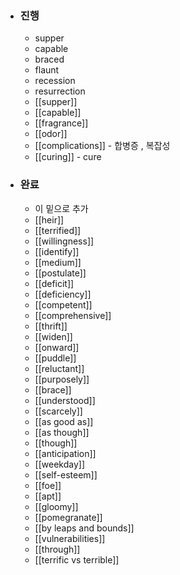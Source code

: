 - ### 진행
	-  supper
	- capable
	- braced
	- flaunt
	- recession
	- resurrection
	-  [[supper]]
	- [[capable]]
	- [[fragrance]]
	- [[odor]]
	- [[complications]] - 합병증 , 복잡성
	- [[curing]] - cure
- ### 완료
	- 이 밑으로 추가
	- [[heir]]
	- [[terrified]]
	- [[willingness]]
	- [[identify]]
	- [[medium]]
	- [[postulate]]
	- [[deficit]]
	- [[deficiency]]
	- [[competent]]
	- [[comprehensive]]
	- [[thrift]]
	- [[widen]]
	- [[onward]]
	- [[puddle]]
	- [[reluctant]]
	- [[purposely]]
	- [[brace]]
	- [[understood]]
	- [[scarcely]]
	- [[as good as]]
	- [[as though]]
	- [[though]]
	- [[anticipation]]
	- [[weekday]]
	- [[self-esteem]]
	- [[foe]]
	- [[apt]]
	- [[gloomy]]
	- [[pomegranate]]
	- [[by leaps and bounds]]
	- [[vulnerabilities]]
	- [[through]]
	- [[terrific vs terrible]]